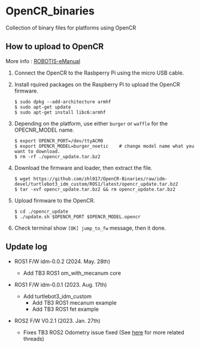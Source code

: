 # OpenCR_binaries
Collection of binary files for platforms using OpenCR

## How to upload to OpenCR
More info : [ROBOTIS-eManual](https://emanual.robotis.com/docs/en/platform/turtlebot3/opencr_setup/#opencr-setup-2)

1. Connect the OpenCR to the Rasbperry Pi using the micro USB cable.

2. Install rquired packages on the Raspberry Pi to upload the OpenCR firmware.

   ```
   $ sudo dpkg --add-architecture armhf
   $ sudo apt-get update
   $ sudo apt-get install libc6:armhf
   ```

3. Depending on the platform, use either `burger` or `waffle` for the OPECNR_MODEL name.

   ```
   $ export OPENCR_PORT=/dev/ttyACM0
   $ export OPENCR_MODEL=burger_noetic    # change model name what you want to download.
   $ rm -rf ./opencr_update.tar.bz2
   ```

4. Download the firmware and loader, then extract the file.

   ```
   $ wget https://github.com/zhl017/OpenCR-Binaries/raw/idm-devel/turtlebot3_idm_custom/ROS1/latest/opencr_update.tar.bz2
   $ tar -xvf opencr_update.tar.bz2 && rm opencr_update.tar.bz2
   ```

5. Upload firmware to the OpenCR.

   ```
   $ cd ./opencr_update
   $ ./update.sh $OPENCR_PORT $OPENCR_MODEL.opencr
   ```

6. Check terminal show `[OK] jump_to_fw` message, then it done.

## Update log

- ROS1 F/W idm-0.0.2 (2024. May. 28th)
   - Add TB3 ROS1 om_with_mecanum core 

- ROS1 F/W idm-0.0.1 (2023. Aug. 17th)
   - Add turtlebot3_idm_custom
      - Add TB3 ROS1 mecanum example
      - Add TB3 ROS1 fet example

- ROS2 F/W V0.2.1 (2023. Jan. 27th)
   - Fixes TB3 ROS2 Odometry issue fixed (See [here](https://github.com/ROBOTIS-GIT/Dynamixel2Arduino/releases/tag/0.6.2) for more related threads)
